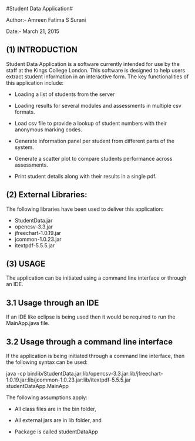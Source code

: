 #Student Data Application#


Author:- 	Amreen Fatima S Surani

Date:-         		March 21, 2015

(1) INTRODUCTION
-----------------
Student Data Application is a software currently intended for use by the staff at the Kings College London. This software is designed to help users extract student information in an interactive form. The key functionalities of this application include:
* Loading a list of students from the server

* Loading results for several modules and assessments in multiple csv formats.

* Load csv file to provide a lookup of student numbers with their anonymous marking codes.

* Generate information panel per student from different parts of the system.

* Generate a scatter plot to compare students performance across assessments.

* Print student details along with their results in a single pdf.

(2) External Libraries:
-----------------------
The following libraries have been used to deliver this application:

* StudentData.jar
* opencsv-3.3.jar
* jfreechart-1.0.19.jar
* jcommon-1.0.23.jar
* itextpdf-5.5.5.jar

(3) USAGE
---------

The application can be initiated using a command line interface or through an IDE.

3.1 Usage through an IDE
------------------------

If an IDE like eclipse is being used then it would be required to run the MainApp.java file. 

3.2 Usage through a command line interface
------------------------------------------

If the application is being initiated through a command line interface, then the following syntax can be used:

java -cp bin:lib/StudentData.jar:lib/opencsv-3.3.jar:lib/jfreechart-1.0.19.jar:lib/jcommon-1.0.23.jar:lib/itextpdf-5.5.5.jar studentDataApp.MainApp

The following assumptions apply:

* All class files are in the bin folder, 

* All external jars are in lib folder, and

* Package is called studentDataApp